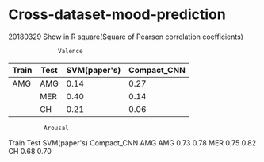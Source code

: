 # Cross-dataset-mood-prediction

20180329
Show in R square(Square of Pearson correlation coefficients)

                  Valence
| Train | Test | SVM(paper's) | Compact_CNN |
| --- | --- | --- | --- |
|      AMG      |      AMG      |     0.14      |     0.27      |
|               |      MER      |     0.40      |     0.14      |
|               |      CH       |     0.21      |     0.06      |


              Arousal			
Train 	Test	SVM(paper's)	Compact_CNN
 AMG	   AMG	   0.73	          0.78
	       MER	   0.75	          0.82
	       CH	     0.68	          0.70
